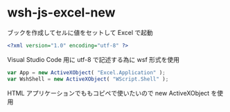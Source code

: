 # wsh-js-excel-new
ブックを作成してセルに値をセットして Excel で起動
```xml
<?xml version="1.0" encoding="utf-8" ?>
```
Visual Studio Code 用に utf-8 で記述する為に wsf 形式を使用
```javascript
var App = new ActiveXObject( "Excel.Application" );
var WshShell = new ActiveXObject( "WScript.Shell" );
```
HTML アプリケーションでももコピペで使いたいので new ActiveXObject を使用
